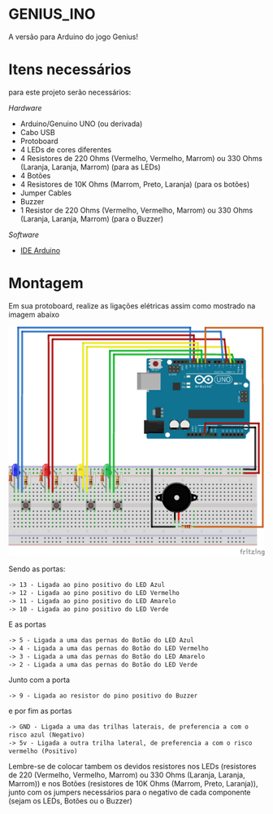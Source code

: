 # GENIUS_INO
A versão para Arduino do jogo Genius!

# Itens necessários
para este projeto serão necessários:

*Hardware*
- Arduino/Genuino UNO (ou derivada)
- Cabo USB
- Protoboard
- 4 LEDs de cores diferentes
- 4 Resistores de 220 Ohms (Vermelho, Vermelho, Marrom) ou 330 Ohms (Laranja, Laranja, Marrom) (para as LEDs)
- 4 Botões
- 4 Resistores de 10K Ohms (Marrom, Preto, Laranja) (para os botões)
- Jumper Cables
- Buzzer
- 1 Resistor de 220 Ohms (Vermelho, Vermelho, Marrom) ou 330 Ohms (Laranja, Laranja, Marrom) (para o Buzzer)

*Software*
- [IDE Arduino](https://www.arduino.cc/en/Main/Software)

# Montagem
Em sua protoboard, realize as ligações elétricas assim como mostrado na imagem abaixo

![Montagem Elétrica](https://github.com/MuriloViviani/genius_ino/blob/master/Sketch_Genius_Ino.png)


Sendo as portas:
```
-> 13 - Ligada ao pino positivo do LED Azul
-> 12 - Ligada ao pino positivo do LED Vermelho
-> 11 - Ligada ao pino positivo do LED Amarelo
-> 10 - Ligada ao pino positivo do LED Verde
```
E as portas
```
-> 5 - Ligada a uma das pernas do Botão do LED Azul
-> 4 - Ligada a uma das pernas do Botão do LED Vermelho
-> 3 - Ligada a uma das pernas do Botão do LED Amarelo
-> 2 - Ligada a uma das pernas do Botão do LED Verde
```
Junto com a porta
```
-> 9 - Ligada ao resistor do pino positivo do Buzzer 
```
e por fim as portas
```
-> GND - Ligada a uma das trilhas laterais, de preferencia a com o risco azul (Negativo)
-> 5v - Ligada a outra trilha lateral, de preferencia a com o risco vermelho (Positivo)
```

Lembre-se de colocar tambem os devidos resistores nos LEDs (resistores de 220 (Vermelho, Vermelho, Marrom) ou 330 Ohms (Laranja, Laranja, Marrom)) e nos Botões (resistores de 10K Ohms (Marrom, Preto, Laranja)), junto com os jumpers necessários para o negativo de cada componente (sejam os LEDs, Botões ou o Buzzer)

